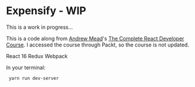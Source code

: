 # Expensify - WIP

This is a work in progress...

This is a code along from [Andrew Mead](https://mead.io/)'s [The Complete React Developer Course](https://www.udemy.com/course/react-2nd-edition/). I accessed the course through Packt, so the course is not updated.

React 16 
Redux 
Webpack

In your terminal:
```
 yarn run dev-server
```
